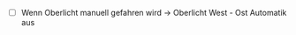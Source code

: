- [ ] <span style="color:#000ff;">Wenn Oberlicht manuell gefahren wird -> Oberlicht West - Ost Automatik aus</span>